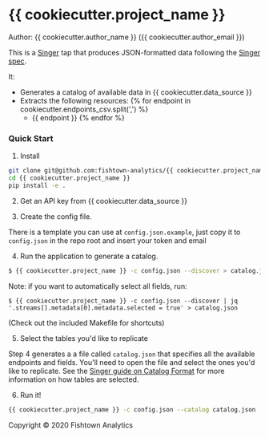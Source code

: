 # {{ cookiecutter.project_name }}

Author: {{ cookiecutter.author_name }} ({{ cookiecutter.author_email }})

This is a [Singer](http://singer.io) tap that produces JSON-formatted data following the [Singer spec](https://github.com/singer-io/getting-started/blob/master/SPEC.md).

It:
- Generates a catalog of available data in {{ cookiecutter.data_source }}
- Extracts the following resources:
{% for endpoint in cookiecutter.endpoints_csv.split(',') %}
  - {{ endpoint }}
{% endfor %}

### Quick Start

1. Install

```bash
git clone git@github.com:fishtown-analytics/{{ cookiecutter.project_name }}.git
cd {{ cookiecutter.project_name }}
pip install -e .
```

2. Get an API key from {{ cookiecutter.data_source }}
<!---
TODO: include a helpful URL
--->


3. Create the config file.

There is a template you can use at `config.json.example`, just copy it to `config.json` in the repo root and insert your token and email

4. Run the application to generate a catalog.

```bash
$ {{ cookiecutter.project_name }} -c config.json --discover > catalog.json
```

Note: if you want to automatically select all fields, run:
```
$ {{ cookiecutter.project_name }} -c config.json --discover | jq '.streams[].metadata[0].metadata.selected = true' > catalog.json
```
(Check out the included Makefile for shortcuts)

5. Select the tables you'd like to replicate

Step 4 generates a a file called `catalog.json` that specifies all the available endpoints and fields. You'll need to open the file and select the ones you'd like to replicate. See the [Singer guide on Catalog Format](https://github.com/singer-io/getting-started/blob/c3de2a10e10164689ddd6f24fee7289184682c1f/BEST_PRACTICES.md#catalog-format) for more information on how tables are selected.

6. Run it!

```bash
{{ cookiecutter.project_name }} -c config.json --catalog catalog.json
```

Copyright &copy; 2020 Fishtown Analytics
